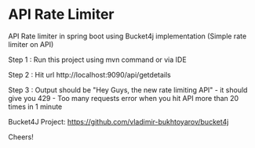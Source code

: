 # API Rate Limiter
API Rate limiter in spring boot using Bucket4j implementation (Simple rate limiter on API)

Step 1 : Run this project using mvn command or via IDE

Step 2 : Hit url http://localhost:9090/api/getdetails

Step 3 : Output should be "Hey Guys, the new rate limiting API" - it should give you 429 - Too many requests error when you hit API more than 20 times in 1 minute

Bucket4J Project: https://github.com/vladimir-bukhtoyarov/bucket4j 

Cheers!
